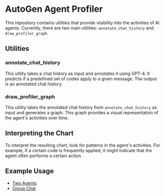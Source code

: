 # AutoGen Agent Profiler

This repository contains utilities that provide visibility into the activities of AI agents. Currently, there are two main utilities: `annotate_chat_history` and `draw_profiler_graph`.

## Utilities

### annotate_chat_history

This utility takes a chat history as input and annotates it using GPT-4. It predicts if a predefined set of codes apply to a given message. The output is an annotated chat history.

### draw_profiler_graph

This utility takes the annotated chat history from `annotate_chat_history` as input and generates a graph. This graph provides a visual representation of the agent's activities over time.

## Interpreting the Chart

To interpret the resulting chart, look for patterns in the agent's activities. For example, if a certain code is frequently applied, it might indicate that the agent often performs a certain action.



## Example Usage

- [Two Agents](../../../../notebook/agentchat_profiler.ipynb)
- [Group Chat](../../../../notebook/agentchat_profiler_groupchat.ipynb)
